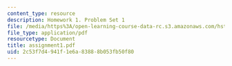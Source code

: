 ```yaml
---
content_type: resource
description: Homework 1. Problem Set 1
file: /media/https%3A/open-learning-course-data-rc.s3.amazonaws.com/hst-950j-medical-computing-spring-2003/2c53f7d4941f1e6a83888b053fb50f80_assignment1.pdf
file_type: application/pdf
resourcetype: Document
title: assignment1.pdf
uid: 2c53f7d4-941f-1e6a-8388-8b053fb50f80
---
```

